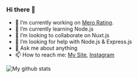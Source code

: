 ### Hi there 👋

- 🔭 I’m currently working on [Mero Rating](https://www.merorating.com/).
- 🌱 I’m currently learning Node.js
- 👯 I’m looking to collaborate on Nuxt.js
- 🤔 I’m looking for help with Node.js & Express.js
- 💬 Ask me about anything
- 📫 How to reach me: [My Site](https://rajkshrestha1.com.np/), [Instagram](https://instagram.com/srestraj)


![My github stats](https://github-readme-stats.vercel.app/api?username=srestraj&theme=tokyonight&show_icons=true)

